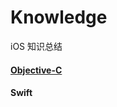 # Knowledge
iOS 知识总结

#### [Objective-C](https://github.com/HJDev/Knowledge/edit/master/README.md)

#### Swift
